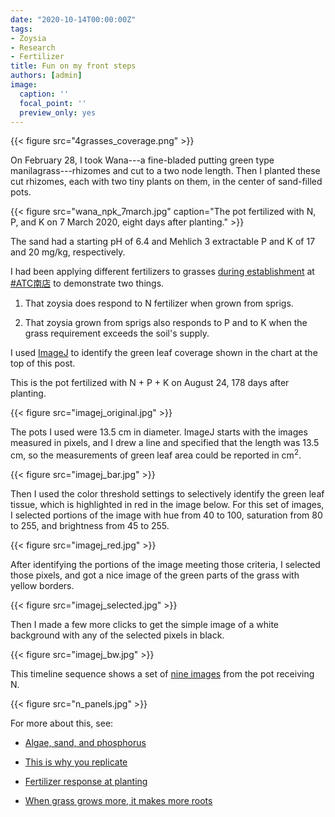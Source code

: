 ```yaml
---
date: "2020-10-14T00:00:00Z"
tags:
- Zoysia
- Research
- Fertilizer
title: Fun on my front steps
authors: [admin]
image:
  caption: ''
  focal_point: ''
  preview_only: yes
---
```


{{< figure src="4grasses_coverage.png" >}}

On February 28, I took Wana---a fine-bladed putting green type manilagrass---rhizomes and cut to a two node length. Then I planted these cut rhizomes, each with two tiny plants on them, in the center of sand-filled pots. 

{{< figure src="wana_npk_7march.jpg" caption="The pot fertilized with N, P, and K on 7 March 2020, eight days after planting." >}}

The sand had a starting pH of 6.4 and Mehlich 3 extractable P and K of 17 and 20 mg/kg, respectively.

I had been applying different fertilizers to grasses [during establishment](https://www.asianturfgrass.com/2020-04-17-grass-grows-more-makes-roots/) at [#ATC南店](https://twitter.com/hashtag/ATC%E5%8D%97%E5%BA%97?src=hashtag_click) to demonstrate two things.

1. That zoysia does respond to N fertilizer when grown from sprigs.

2. That zoysia grown from sprigs also responds to P and to K when the grass requirement exceeds the soil's supply.

I used [ImageJ](https://imagej.net/ImageJ) to identify the green leaf coverage shown in the chart at the top of this post. 

This is the pot fertilized with N + P + K on August 24, 178 days after planting.

{{< figure src="imagej_original.jpg" >}}

The pots I used were 13.5 cm in diameter. ImageJ starts with the images measured in pixels, and I drew a line and specified that the length was 13.5 cm, so the measurements of green leaf area could be reported in cm<sup>2</sup>.

{{< figure src="imagej_bar.jpg" >}}

Then I used the color threshold settings to selectively identify the green leaf tissue, which is highlighted in red in the image below. For this set of images, I selected portions of the image with hue from 40 to 100, saturation from 80 to 255, and brightness from 45 to 255.

{{< figure src="imagej_red.jpg" >}}

After identifying the portions of the image meeting those criteria, I selected those pixels, and got a nice image of the green parts of the grass with yellow borders.

{{< figure src="imagej_selected.jpg" >}}

Then I made a few more clicks to get the simple image of a white background with any of the selected pixels in black. 

{{< figure src="imagej_bw.jpg" >}}

This timeline sequence shows a set of [nine images](n_panels.jpg) from the pot receiving N.

{{< figure src="n_panels.jpg" >}}

For more about this, see:

* [Algae, sand, and phosphorus](https://www.asianturfgrass.com/2020-05-10-algae-sand-fertilizer/)

* [This is why you replicate](https://www.asianturfgrass.com/2020-09-14-this-is-why-you-replicate/)

* [Fertilizer response at planting](https://www.asianturfgrass.com/2019-11-17-update-fertilizer-response-planting/)

* [When grass grows more, it makes more roots](https://www.asianturfgrass.com/2020-04-17-grass-grows-more-makes-roots/)


